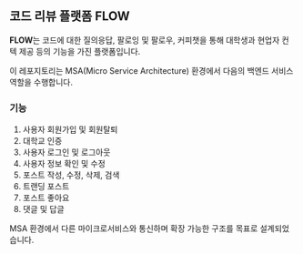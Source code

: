 ## 코드 리뷰 플랫폼 FLOW

**FLOW**는 코드에 대한 질의응답, 팔로잉 및 팔로우, 커피챗을 통해 대학생과 현업자 컨텍 제공 등의 기능을 가진 플랫폼입니다.

이 레포지토리는 MSA(Micro Service Architecture) 환경에서 다음의 백엔드 서비스 역할을 수행합니다.

### 기능
1. 사용자 회원가입 및 회원탈퇴
2. 대학교 인증
3. 사용자 로그인 및 로그아웃
4. 사용자 정보 확인 및 수정
5. 포스트 작성, 수정, 삭제, 검색
6. 트랜딩 포스트
7. 포스트 좋아요
8. 댓글 및 답글

MSA 환경에서 다른 마이크로서비스와 통신하며 확장 가능한 구조를 목표로 설계되었습니다.
